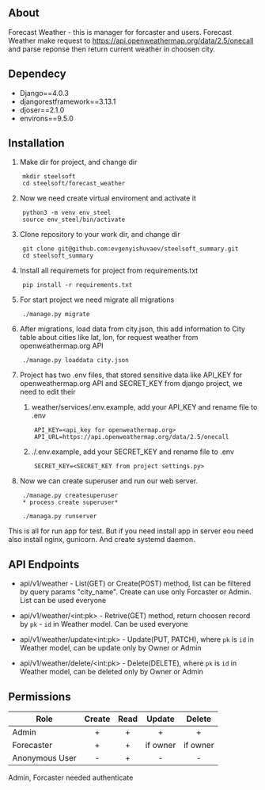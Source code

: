 ## About
Forecast Weather - this is manager for forcaster and users. Forecast Weather make request to https://api.openweathermap.org/data/2.5/onecall and parse reponse
then return current weather in choosen city.

## Dependecy

- Django==4.0.3
- djangorestframework==3.13.1
- djoser==2.1.0
- environs==9.5.0

## Installation


1. Make dir for project, and change dir
```
    mkdir steelsoft
    cd steelsoft/forecast_weather
```

2. Now we need create virtual enviroment and activate it
```
    python3 -m venv env_steel
    source env_steel/bin/activate
```

3. Clone repository to your work dir, and change dir
```
    git clone git@github.com:evgenyishuvaev/steelsoft_summary.git
    cd steelsoft_summary
```

4. Install all requiremets for project from requirements.txt
```
    pip install -r requirements.txt
```
5. For start project we need migrate all migrations
```
    ./manage.py migrate
```
6. After migrations, load data from city.json, this add information to City table about cities like lat, lon, for request weather from openweathermap.org API
```
    ./manage.py loaddata city.json
```
7. Project has two .env files, that stored sensitive data like API_KEY for openweathermap.org API and SECRET_KEY from django project, we need to edit their

    1. weather/services/.env.example, add your API_KEY and rename file to .env
    ```
        API_KEY=<api_key for openweathermap.org>
        API_URL=https://api.openweathermap.org/data/2.5/onecall
    ```
    2. ./.env.example, add your SECRET_KEY and rename file to .env
    ```
        SECRET_KEY=<SECRET_KEY from project settings.py>
    ```
8. Now we can create superuser and run our web server.
```
    ./manage.py createsuperuser
    * process create superuser*

    ./managa.py runserver
```
This is all for run app for test. But if you need install app in server eou need also install nginx, gunicorn. And create systemd daemon.

## API Endpoints

* api/v1/weather - List(GET) or Create(POST) method, list can be filtered by query params "city_name".
    Create can use only Forcaster or Admin. List can be used everyone

* api/v1/weather/\<int:pk\> - Retrive(GET) method, return choosen record by `pk` - `id` in Weather model. Can be used everyone

* api/v1/weather/update\<int:pk\> - Update(PUT, PATCH), where `pk` is `id` in Weather model, can be update only by Owner or Admin

* api/v1/weather/delete/\<int:pk\> - Delete(DELETE), where `pk` is `id` in Weather model, can be deleted only by Owner or Admin

## Permissions

|     Role      | Create             | Read  | Update | Delete |
| ------------- |:------------------:|:-----:|:------:|:------:|
| Admin         |          +         |   +   |    +   |    +   |
| Forecaster    |          +         |   +   |   if owner  |    if owner   |
| Anonymous User|          -         |   +   |    -   |    -   |

Admin, Forcaster needed authenticate